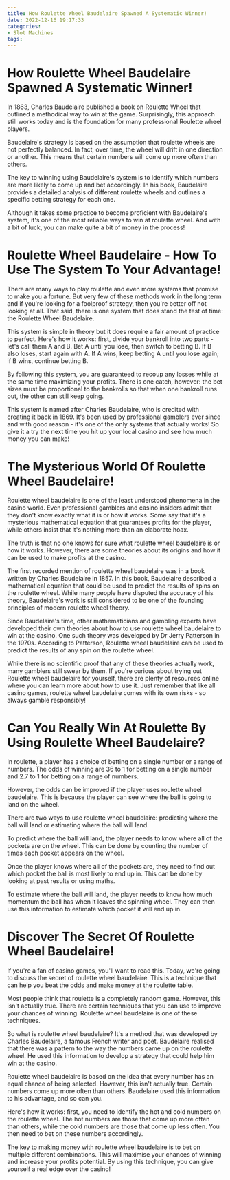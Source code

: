 ```yaml
---
title: How Roulette Wheel Baudelaire Spawned A Systematic Winner!
date: 2022-12-16 19:17:33
categories:
- Slot Machines
tags:
---
```



#  How Roulette Wheel Baudelaire Spawned A Systematic Winner!

In 1863, Charles Baudelaire published a book on Roulette Wheel that outlined a methodical way to win at the game. Surprisingly, this approach still works today and is the foundation for many professional Roulette wheel players.

Baudelaire's strategy is based on the assumption that roulette wheels are not perfectly balanced. In fact, over time, the wheel will drift in one direction or another. This means that certain numbers will come up more often than others.

The key to winning using Baudelaire's system is to identify which numbers are more likely to come up and bet accordingly. In his book, Baudelaire provides a detailed analysis of different roulette wheels and outlines a specific betting strategy for each one.

Although it takes some practice to become proficient with Baudelaire's system, it's one of the most reliable ways to win at roulette wheel. And with a bit of luck, you can make quite a bit of money in the process!

#  Roulette Wheel Baudelaire - How To Use The System To Your Advantage!

There are many ways to play roulette and even more systems that promise to make you a fortune. But very few of these methods work in the long term and if you're looking for a foolproof strategy, then you're better off not looking at all. That said, there is one system that does stand the test of time: the Roulette Wheel Baudelaire.

This system is simple in theory but it does require a fair amount of practice to perfect. Here's how it works: first, divide your bankroll into two parts - let's call them A and B. Bet A until you lose, then switch to betting B. If B also loses, start again with A. If A wins, keep betting A until you lose again; if B wins, continue betting B.

By following this system, you are guaranteed to recoup any losses while at the same time maximizing your profits. There is one catch, however: the bet sizes must be proportional to the bankrolls so that when one bankroll runs out, the other can still keep going.

This system is named after Charles Baudelaire, who is credited with creating it back in 1869. It's been used by professional gamblers ever since and with good reason - it's one of the only systems that actually works! So give it a try the next time you hit up your local casino and see how much money you can make!

#  The Mysterious World Of Roulette Wheel Baudelaire!

Roulette wheel baudelaire is one of the least understood phenomena in the casino world. Even professional gamblers and casino insiders admit that they don't know exactly what it is or how it works. Some say that it's a mysterious mathematical equation that guarantees profits for the player, while others insist that it's nothing more than an elaborate hoax.

The truth is that no one knows for sure what roulette wheel baudelaire is or how it works. However, there are some theories about its origins and how it can be used to make profits at the casino.

The first recorded mention of roulette wheel baudelaire was in a book written by Charles Baudelaire in 1857. In this book, Baudelaire described a mathematical equation that could be used to predict the results of spins on the roulette wheel. While many people have disputed the accuracy of his theory, Baudelaire's work is still considered to be one of the founding principles of modern roulette wheel theory.

Since Baudelaire's time, other mathematicians and gambling experts have developed their own theories about how to use roulette wheel baudelaire to win at the casino. One such theory was developed by Dr Jerry Patterson in the 1970s. According to Patterson, Roulette wheel baudelaire can be used to predict the results of any spin on the roulette wheel.

While there is no scientific proof that any of these theories actually work, many gamblers still swear by them. If you're curious about trying out Roulette wheel baudelaire for yourself, there are plenty of resources online where you can learn more about how to use it. Just remember that like all casino games, roulette wheel baudelaire comes with its own risks - so always gamble responsibly!

#  Can You Really Win At Roulette By Using Roulette Wheel Baudelaire?

In roulette, a player has a choice of betting on a single number or a range of numbers. The odds of winning are 36 to 1 for betting on a single number and 2.7 to 1 for betting on a range of numbers.

However, the odds can be improved if the player uses roulette wheel baudelaire. This is because the player can see where the ball is going to land on the wheel.

There are two ways to use roulette wheel baudelaire: predicting where the ball will land or estimating where the ball will land.

To predict where the ball will land, the player needs to know where all of the pockets are on the wheel. This can be done by counting the number of times each pocket appears on the wheel.

Once the player knows where all of the pockets are, they need to find out which pocket the ball is most likely to end up in. This can be done by looking at past results or using maths.

To estimate where the ball will land, the player needs to know how much momentum the ball has when it leaves the spinning wheel. They can then use this information to estimate which pocket it will end up in.

#  Discover The Secret Of Roulette Wheel Baudelaire!

If you're a fan of casino games, you'll want to read this. Today, we're going to discuss the secret of roulette wheel baudelaire. This is a technique that can help you beat the odds and make money at the roulette table.

Most people think that roulette is a completely random game. However, this isn't actually true. There are certain techniques that you can use to improve your chances of winning. Roulette wheel baudelaire is one of these techniques.

So what is roulette wheel baudelaire? It's a method that was developed by Charles Baudelaire, a famous French writer and poet. Baudelaire realised that there was a pattern to the way the numbers came up on the roulette wheel. He used this information to develop a strategy that could help him win at the casino.

Roulette wheel baudelaire is based on the idea that every number has an equal chance of being selected. However, this isn't actually true. Certain numbers come up more often than others. Baudelaire used this information to his advantage, and so can you.

Here's how it works: first, you need to identify the hot and cold numbers on the roulette wheel. The hot numbers are those that come up more often than others, while the cold numbers are those that come up less often. You then need to bet on these numbers accordingly.

The key to making money with roulette wheel baudelaire is to bet on multiple different combinations. This will maximise your chances of winning and increase your profits potential. By using this technique, you can give yourself a real edge over the casino!